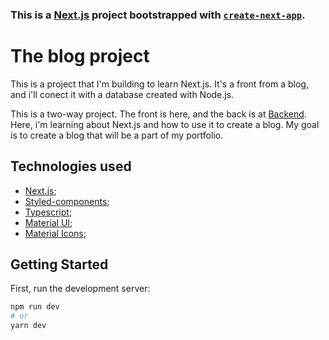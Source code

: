 ### This is a [Next.js](https://nextjs.org/) project bootstrapped with [`create-next-app`](https://github.com/vercel/next.js/tree/canary/packages/create-next-app).

# The blog project
This is a project that I'm building to learn Next.js. It's a front from a blog, and i'll conect it with a database created with Node.js.

This is a two-way project. The front is here, and the back is at [Backend](https://github.com/Ceagah/JWt-auth).
Here, i'm learning about Next.js and how to use it to create a blog. My goal is to create a blog that will be a part of my portfolio.

## Technologies used
- [Next.js](https://nextjs.org/);
- [Styled-components](https://styled-components.com/);
- [Typescript](https://www.typescriptlang.org/);
- [Material UI](https://mui.com/);
- [Material Icons](https://mui.com/components/material-icons/);

## Getting Started

First, run the development server:

```bash
npm run dev
# or
yarn dev
```
